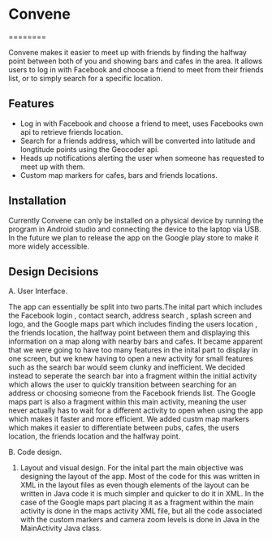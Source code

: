# Convene
========

Convene makes it easier to meet up with friends by finding the halfway point between 
both of you and showing bars and cafes in the area. It allows users to log in with Facebook 
and choose a friend to meet from their friends list, or to simply search for a specific location.

Features
--------
- Log in with Facebook and choose a friend to meet, uses Facebooks own api to retrieve friends location.
- Search for a friends address, which will be converted into latitude and longtitude points using the Geocoder api.
- Heads up notifications alerting the user when someone has requested to meet up with them.
- Custom map markers for cafes, bars and friends locations.

Installation
------------
Currently Convene can only be installed on a physical device by running the program in Android studio and 
connecting the device to the laptop via USB. In the future we plan to release the app on the Google play store
to make it more widely accessible.

Design Decisions
----------------
A. User Interface.

The app can essentially be split into two parts.The inital part which includes the Facebook login , contact search,
address search , splash screen and logo, and the Google maps part which includes finding the users location ,
the friends location, the halfway point between them and displaying this information on a map along with nearby bars and cafes.
It became apparent that we were going to have too many features in the inital part to display in one screen, but we knew having to
open a new activity for small features such as the search bar would seem clunky and inefficient. We decided instead to seperate the
search bar into a fragment within the initial activity which allows the user to quickly transition between searching for an
address or choosing someone from the Facebook friends list.
    The Google maps part is also a fragment within this main activity, meaning the user never actually has to wait for a different 
activity to open when using the app which makes it faster and more efficient. We added custm map markers which makes it easier to 
differentiate between pubs, cafes, the users location, the friends location and the halfway point.

B. Code design.

1. Layout and visual design.
For the inital part the main objective was designing the layout of the app. Most of the code for this was written in XML in the
layout files as even though elements of the layout can be written in Java code it is much simpler and quicker to do it in XML.
In the case of the Google maps part placing it as a fragment within the main activity is done in the maps activity XML file, but all 
the code associated with the custom markers and camera zoom levels is done in Java in the MainActivity Java class.




